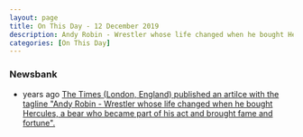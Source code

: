 ```yaml
---
layout: page
title: On This Day - 12 December 2019
description: Andy Robin - Wrestler whose life changed when he bought Hercules, a bear who became part of his act and brought fame and fortune.
categories: [On This Day]
---
```


### Newsbank
* <span id="age1"></span> years ago [The Times (London, England) published an artilce with the tagline "Andy Robin - Wrestler whose life changed when he bought Hercules, a bear who became part of his act and brought fame and fortune".](https://infoweb.newsbank.com/resources/doc/nb/news/177C89E3534C8188?p=UKNB&saved_alert_id=anonymous_alerts_platform_IW_1488554874372)

<!-- Script for calculating number of years ago -->
<script>
var dob = '20191212';
var year = Number(dob.substr(0, 4));
var month = Number(dob.substr(4, 2)) - 1;
var day = Number(dob.substr(6, 2));
var today = new Date();
var age1 = today.getFullYear() - year;
if (today.getMonth() < month || (today.getMonth() == month && today.getDate() < day)) {
age1--;
}
document.getElementById("age1").innerHTML=age1;
</script>

